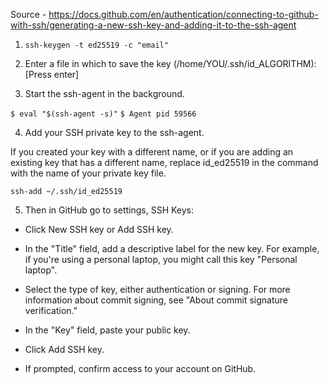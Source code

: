 Source - https://docs.github.com/en/authentication/connecting-to-github-with-ssh/generating-a-new-ssh-key-and-adding-it-to-the-ssh-agent


1. ```ssh-keygen -t ed25519 -c "email"```

2. Enter a file in which to save the key (/home/YOU/.ssh/id_ALGORITHM):[Press enter]

3. Start the ssh-agent in the background.

`$ eval "$(ssh-agent -s)"`
`$ Agent pid 59566`

4. Add your SSH private key to the ssh-agent.

If you created your key with a different name, or if you are adding an existing key that has a different name, replace id_ed25519 in the command with the name of your private key file.

`ssh-add ~/.ssh/id_ed25519`


5. Then in GitHub go to settings, SSH Keys: 

- Click New SSH key or Add SSH key.

- In the "Title" field, add a descriptive label for the new key. For example, if you're using a personal laptop, you might call this key "Personal laptop".

- Select the type of key, either authentication or signing. For more information about commit signing, see "About commit signature verification."

- In the "Key" field, paste your public key.

- Click Add SSH key.

- If prompted, confirm access to your account on GitHub.
